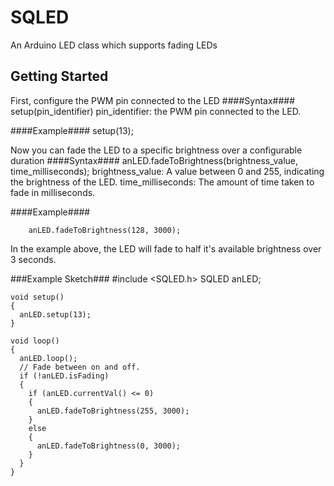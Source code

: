 # SQLED
An Arduino LED class which supports fading LEDs

## Getting Started
First, configure the PWM pin connected to the LED
####Syntax####
        setup(pin_identifier)
        pin_identifier: the PWM pin connected to the LED.

####Example####
        setup(13);

Now you can fade the LED to a specific brightness over a configurable duration
####Syntax####
        anLED.fadeToBrightness(brightness_value, time_milliseconds);
        brightness_value: A value between 0 and 255, indicating the brightness of the LED.
        time_milliseconds: The amount of time taken to fade in milliseconds.

####Example####

        anLED.fadeToBrightness(128, 3000);
In the example above, the LED will fade to half it's available brightness over 3 seconds.

###Example Sketch###
    #include <SQLED.h>
    SQLED anLED;

    void setup() 
    {
      anLED.setup(13);
    }
    
    void loop() 
    {
      anLED.loop();
      // Fade between on and off.
      if (!anLED.isFading)
      {
        if (anLED.currentVal() <= 0)
        {
          anLED.fadeToBrightness(255, 3000);
        }
        else
        {
          anLED.fadeToBrightness(0, 3000);
        }
      }
    }

